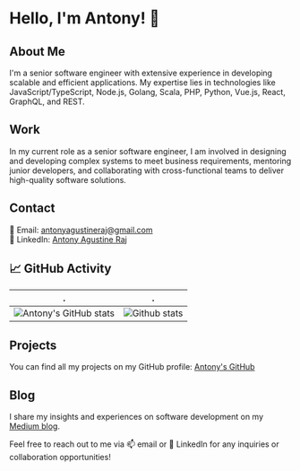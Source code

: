 
# Hello, I'm Antony! 👋

## About Me
I'm a senior software engineer with extensive experience in developing scalable and efficient applications. My expertise lies in technologies like JavaScript/TypeScript, Node.js, Golang, Scala, PHP, Python, Vue.js, React, GraphQL, and REST.

## Work
In my current role as a senior software engineer, I am involved in designing and developing complex systems to meet business requirements, mentoring junior developers, and collaborating with cross-functional teams to deliver high-quality software solutions.

## Contact
📧 Email: antonyagustineraj@gmail.com  
💬 LinkedIn: [Antony Agustine Raj](https://www.linkedin.com/in/antony-agustine-raj/)

## 📈 GitHub Activity
| .                                                                                                                                       | .                                                                                                                         |
|-----------------------------------------------------------------------------------------------------------------------------------------|---------------------------------------------------------------------------------------------------------------------------|
| ![Antony's GitHub stats](https://github-readme-stats.vercel.app/api?username=antonyagustine&count_private=true&show_icons=true&theme=dark)| ![Github stats](https://github-readme-streak-stats.herokuapp.com/?user=antonyagustine&theme=dark) |

## Projects
You can find all my projects on my GitHub profile: [Antony's GitHub](https://github.com/antonyagustine)

## Blog
I share my insights and experiences on software development on my [Medium blog](https://medium.com/@antonyagustineraj).

Feel free to reach out to me via 📫 email or 💬 LinkedIn for any inquiries or collaboration opportunities!
